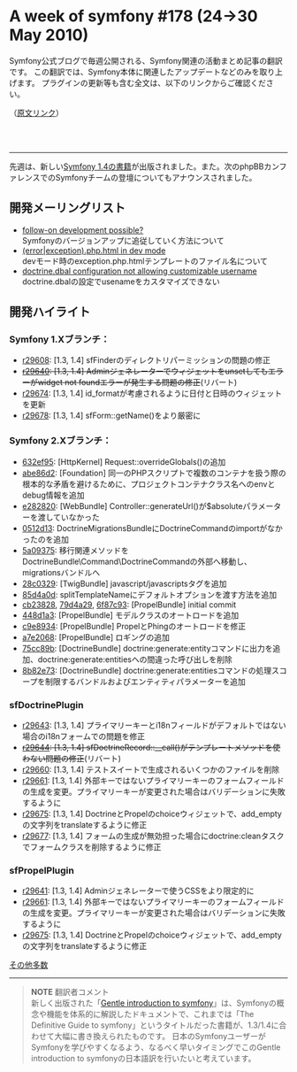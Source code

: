 A week of symfony #178 (24->30 May 2010)
========================================

Symfony公式ブログで毎週公開される、Symfony関連の活動まとめ記事の翻訳です。
この翻訳では、Symfony本体に関連したアップデートなどのみを取り上げます。
プラグインの更新等も含む全文は、以下のリンクからご確認ください。

（[原文リンク](http://www.symfony-project.org/blog/2010/05/30/a-week-of-symfony-178-24-30-may-2010)）

<br />
<br />
<hr />

先週は、新しい[Symfony 1.4の書籍](http://www.symfony-project.org/blog/2010/05/24/new-symfony-book-a-gentle-introduction-to-symfony-1-4)が出版されました。また。次のphpBBカンファレンスでのSymfonyチームの登壇についてもアナウンスされました。


開発メーリングリスト
--------------------

- [follow-on development possible?](http://groups.google.com/group/symfony-devs/browse_thread/thread/d96ddef68738f32b)<br />
  Symfonyのバージョンアップに追従していく方法について
- [(error|exception).php.html in dev mode](http://groups.google.com/group/symfony-devs/browse_thread/thread/a4458131b2d49987)<br />
  devモード時のexception.php.htmlテンプレートのファイル名について
- [doctrine.dbal configuration not allowing customizable username](http://groups.google.com/group/symfony-devs/browse_thread/thread/2bb6fe5c64d2bd1f)<br />
  doctrine.dbalの設定でusenameをカスタマイズできない


開発ハイライト
--------------

### Symfony 1.Xブランチ：

- [r29608](http://trac.symfony-project.org/changeset/29608): [1.3, 1.4] sfFinderのディレクトリパーミッションの問題の修正
- <s>[r29640](http://trac.symfony-project.org/changeset/29640): [1.3, 1.4] Adminジェネレーターでウィジェットをunsetしてもエラーがwidget not foundエラーが発生する問題の修正</s>(リバート)
- [r29674](http://trac.symfony-project.org/changeset/29674): [1.3, 1.4] id_formatが考慮されるように日付と日時のウィジェットを更新
- [r29678](http://trac.symfony-project.org/changeset/29678): [1.3, 1.4] sfForm::getName()をより厳密に

### Symfony 2.Xブランチ：

- [632ef95](http://github.com/symfony/symfony/commit/632ef95e060e45a85abc95c43c0850b05ee41f37): [HttpKernel] Request::overrideGlobals()の追加
- [abe86d2](http://github.com/symfony/symfony/commit/abe86d2608640d0b0e0e8891b1829d5afeb40366): [Foundation] 同一のPHPスクリプトで複数のコンテナを扱う際の根本的な矛盾を避けるために、プロジェクトコンテナクラス名へのenvとdebug情報を追加
- [e282820](http://github.com/symfony/symfony/commit/e282820835f606c0d3a2c9a2b876c73963030871): [WebBundle] Controller::generateUrl()が$absoluteパラメーターを渡していなかった
- [0512d13](http://github.com/symfony/symfony/commit/0512d13c07196b676e01ecad704572025e5a5608): DoctrineMigrationsBundleにDoctrineCommandのimportがなかったのを追加
- [5a09375](http://github.com/symfony/symfony/commit/5a09375dc4bbcc0c2ee06f6a6c587c6626f51d79): 移行関連メソッドをDoctrineBundle\Command\DoctrineCommandの外部へ移動し、migrationsバンドルへ
- [28c0329](http://github.com/symfony/symfony/commit/28c0329debdd4d687ab2b0e076f809506ac786b6): [TwigBundle] javascript/javascriptsタグを追加
- [85d4a0d](http://github.com/symfony/symfony/commit/85d4a0d55f2dae0a94e4a524857026589767e456): splitTemplateNameにデフォルトオプションを渡す方法を追加
- [cb23828](http://github.com/symfony/symfony/commit/cb23828a0a16bca10d3bb7b32c1595dcbb4deb76), [79d4a29](http://github.com/symfony/symfony/commit/79d4a299b679855ba9027617e386d49b44a90b42), [6f87c93](http://github.com/symfony/symfony/commit/6f87c9389d4b8498d130c59f702ad15e0b1df88c): [PropelBundle] initial commit
- [448d1a3](http://github.com/symfony/symfony/commit/448d1a31dff6c0ac2eab37a2b1270c447f84c0d2): [PropelBundle] モデルクラスのオートロードを追加
- [c9e8934](http://github.com/symfony/symfony/commit/c9e8934ee01b668011e8523181fff3308da5eac8): [PropelBundle] PropelとPhingのオートロードを修正
- [a7e2068](http://github.com/symfony/symfony/commit/a7e20687f6bdf04d93394d239325b6d798013018): [PropelBundle] ロギングの追加
- [75cc89b](http://github.com/symfony/symfony/commit/75cc89b4ee26595afd806cf72f98aff751004842): [DoctrineBundle] doctrine:generate:entityコマンドに出力を追加、doctrine:generate:entitiesへの間違った呼び出しを削除
- [8b82e73](http://github.com/symfony/symfony/commit/8b82e73ab97111105f03e2616bd1d06cfd89e62c): [DoctrineBundle] doctrine:generate:entitiesコマンドの処理スコープを制限するバンドルおよびエンティティパラメーターを追加

### sfDoctrinePlugin

- [r29643](http://trac.symfony-project.org/changeset/29643): [1.3, 1.4] プライマリーキーとi18nフィールドがデフォルトではない場合のi18nフォームでの問題を修正
- <s>[r29644](http://trac.symfony-project.org/changeset/29644): [1.3, 1.4] sfDoctrineRecord::__call()がテンプレートメソッドを使わない問題の修正</s>(リバート)
- [r29660](http://trac.symfony-project.org/changeset/29660): [1.3, 1.4] テストスイートで生成されるいくつかのファイルを削除
- [r29661](http://trac.symfony-project.org/changeset/29661): [1.3, 1.4] 外部キーではないプライマリーキーのフォームフィールドの生成を変更。プライマリーキーが変更された場合はバリデーションに失敗するように
- [r29675](http://trac.symfony-project.org/changeset/29675): [1.3, 1.4] DoctrineとPropelのchoiceウィジェットで、add_emptyの文字列をtranslateするように修正
- [r29677](http://trac.symfony-project.org/changeset/29677): [1.3, 1.4] フォームの生成が無効担った場合にdoctrine:cleanタスクでフォームクラスを削除するように修正

### sfPropelPlugin

- [r29641](http://trac.symfony-project.org/changeset/29641): [1.3, 1.4] Adminジェネレーターで使うCSSをより限定的に
- [r29661](http://trac.symfony-project.org/changeset/29661): [1.3, 1.4] 外部キーではないプライマリーキーのフォームフィールドの生成を変更。プライマリーキーが変更された場合はバリデーションに失敗するように
- [r29675](http://trac.symfony-project.org/changeset/29675): [1.3, 1.4] DoctrineとPropelのchoiceウィジェットで、add_emptyの文字列をtranslateするように修正


[その他多数](http://trac.symfony-project.com/trac/timeline?from=05%2F30%2F2010&daysback=6&milestone=on&ticket=on&changeset=on&update=Update)


<hr />

> **NOTE**
> 翻訳者コメント<br />
> 新しく出版された「[Gentle introduction to symfony](http://www.symfony-project.org/gentle-introduction/1_4/en/)」は、Symfonyの概念や機能を体系的に解説したドキュメントで、これまでは「The Definitive Guide to symfony」というタイトルだった書籍が、1.3/1.4に合わせて大幅に書き換えられたものです。
> 日本のSymfonyユーザーがSymfonyを学びやすくなるよう、なるべく早いタイミングでこのGentle introduction to symfonyの日本語訳を行いたいと考えています。



